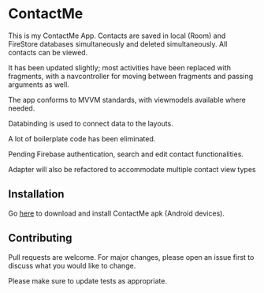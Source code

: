 # ContactMe

This is my ContactMe App. Contacts are saved in local (Room) and FireStore databases simultaneously and deleted simultaneously. All contacts can be viewed.

It has been updated slightly; most activities have been replaced with fragments, with a navcontroller for moving between fragments and passing arguments as well.

The app conforms to MVVM standards, with viewmodels available where needed.

Databinding is used to connect data to the layouts.

A lot of boilerplate code has been eliminated.

Pending Firebase authentication, search and edit contact functionalities.

Adapter will also be refactored to accommodate multiple contact view types


## Installation

Go [here](https://drive.google.com/open?id=1SdcoYv3_Ygemb1xdIQN5ZiV10cxJwSc3) to download and install ContactMe apk (Android devices).


## Contributing
Pull requests are welcome. For major changes, please open an issue first to discuss what you would like to change.

Please make sure to update tests as appropriate.
